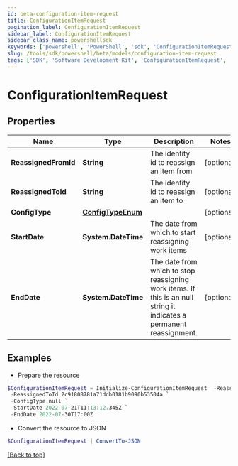 ```yaml
---
id: beta-configuration-item-request
title: ConfigurationItemRequest
pagination_label: ConfigurationItemRequest
sidebar_label: ConfigurationItemRequest
sidebar_class_name: powershellsdk
keywords: ['powershell', 'PowerShell', 'sdk', 'ConfigurationItemRequest', 'BetaConfigurationItemRequest'] 
slug: /tools/sdk/powershell/beta/models/configuration-item-request
tags: ['SDK', 'Software Development Kit', 'ConfigurationItemRequest', 'BetaConfigurationItemRequest']
---
```



# ConfigurationItemRequest

## Properties

Name | Type | Description | Notes
------------ | ------------- | ------------- | -------------
**ReassignedFromId** | **String** | The identity id to reassign an item from | [optional] 
**ReassignedToId** | **String** | The identity id to reassign an item to | [optional] 
**ConfigType** | [**ConfigTypeEnum**](config-type-enum) |  | [optional] 
**StartDate** | **System.DateTime** | The date from which to start reassigning work items | [optional] 
**EndDate** | **System.DateTime** | The date from which to stop reassigning work items.  If this is an null string it indicates a permanent reassignment. | [optional] 

## Examples

- Prepare the resource
```powershell
$ConfigurationItemRequest = Initialize-ConfigurationItemRequest  -ReassignedFromId 2c91808781a71ddb0181b9090b5c504e `
 -ReassignedToId 2c91808781a71ddb0181b9090b53504a `
 -ConfigType null `
 -StartDate 2022-07-21T11:13:12.345Z `
 -EndDate 2022-07-30T17:00Z
```

- Convert the resource to JSON
```powershell
$ConfigurationItemRequest | ConvertTo-JSON
```


[[Back to top]](#) 

